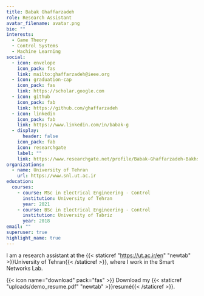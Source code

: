```yaml
---
title: Babak Ghaffarzadeh
role: Research Assistant
avatar_filename: avatar.png
bio: ""
interests:
  - Game Theory
  - Control Systems
  - Machine Learning
social:
  - icon: envelope
    icon_pack: fas
    link: mailto:ghaffarzadeh@ieee.org
  - icon: graduation-cap
    icon_pack: fas
    link: https://scholar.google.com
  - icon: github
    icon_pack: fab
    link: https://github.com/ghaffarzadeh
  - icon: linkedin
    icon_pack: fab
    link: https://www.linkedin.com/in/babak-g
  - display:
      header: false
    icon_pack: fab
    icon: researchgate
    label: ""
    link: https://www.researchgate.net/profile/Babak-Ghaffarzadeh-Bakhshayesh-2
organizations:
  - name: University of Tehran
    url: https://www.snl.ut.ac.ir
education:
  courses:
    - course: MSc in Electrical Engineering - Control
      institution: University of Tehran
      year: 2021
    - course: BSc in Electrical Engineering - Control
      institution: University of Tabriz
      year: 2018
email: ""
superuser: true
highlight_name: true
---
```

I am a research assistant at the  {{< staticref "https://ut.ac.ir/en" "newtab" >}}University of Tehran{{< /staticref >}}, where I work in the Smart Networks Lab.

{{< icon name="download" pack="fas" >}} Download my {{< staticref "uploads/demo_resume.pdf" "newtab" >}}resumé{{< /staticref >}}.
